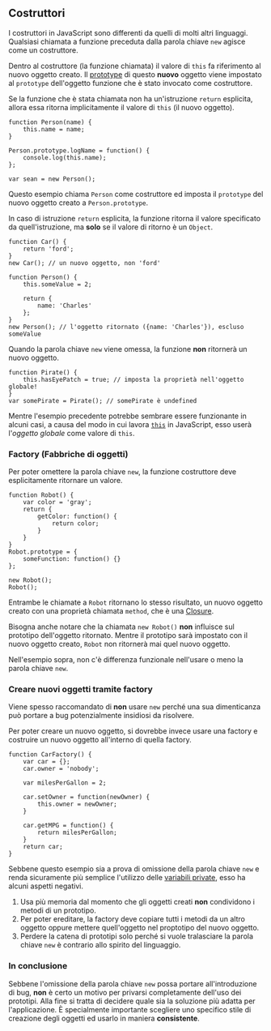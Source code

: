 ## Costruttori

I costruttori in JavaScript sono differenti da quelli di molti altri linguaggi.
Qualsiasi chiamata a funzione preceduta dalla parola chiave `new` agisce come
un costruttore.

Dentro al costruttore (la funzione chiamata) il valore di `this` fa riferimento
al nuovo oggetto creato. Il [prototype](#object.prototype) di questo **nuovo**
oggetto viene impostato al `prototype` dell'oggetto funzione che è stato invocato
come costruttore.

Se la funzione che è stata chiamata non ha un'istruzione `return` esplicita,
allora essa ritorna implicitamente il valore di `this` (il nuovo oggetto).

    function Person(name) {
        this.name = name;
    }

    Person.prototype.logName = function() {
        console.log(this.name);
    };

    var sean = new Person();

Questo esempio chiama `Person` come costruttore ed imposta il `prototype` del
nuovo oggetto creato a `Person.prototype`.

In caso di istruzione `return` esplicita, la funzione ritorna il valore
specificato da quell'istruzione, ma **solo** se il valore di ritorno è un
`Object`.

    function Car() {
        return 'ford';
    }
    new Car(); // un nuovo oggetto, non 'ford'

    function Person() {
        this.someValue = 2;

        return {
            name: 'Charles'
        };
    }
    new Person(); // l'oggetto ritornato ({name: 'Charles'}), escluso someValue

Quando la parola chiave `new` viene omessa, la funzione **non** ritornerà un
nuovo oggetto.

    function Pirate() {
        this.hasEyePatch = true; // imposta la proprietà nell'oggetto globale!
    }
    var somePirate = Pirate(); // somePirate è undefined

Mentre l'esempio precedente potrebbe sembrare essere funzionante in alcuni
casi, a causa del modo in cui lavora [`this`](#function.this) in JavaScript,
esso userà l'*oggetto globale* come valore di `this`.

### Factory (Fabbriche di oggetti)

Per poter omettere la parola chiave `new`, la funzione costruttore deve
esplicitamente ritornare un valore.

    function Robot() {
        var color = 'gray';
        return {
            getColor: function() {
                return color;
            }
        }
    }
    Robot.prototype = {
        someFunction: function() {}
    };

    new Robot();
    Robot();

Entrambe le chiamate a `Robot` ritornano lo stesso risultato, un nuovo oggetto
creato con una proprietà chiamata `method`, che è una [Closure](#function.closures).

Bisogna anche notare che la chiamata `new Robot()` **non** influisce sul prototipo
dell'oggetto ritornato. Mentre il prototipo sarà impostato con il nuovo oggetto
creato, `Robot` non ritornerà mai quel nuovo oggetto.

Nell'esempio sopra, non c'è differenza funzionale nell'usare o meno la parola
chiave `new`.

### Creare nuovi oggetti tramite factory

Viene spesso raccomandato di **non** usare `new` perché una sua dimenticanza
può portare a bug potenzialmente insidiosi da risolvere.

Per poter creare un nuovo oggetto, si dovrebbe invece usare una factory e
costruire un nuovo oggetto all'interno di quella factory.

    function CarFactory() {
        var car = {};
        car.owner = 'nobody';

        var milesPerGallon = 2;

        car.setOwner = function(newOwner) {
            this.owner = newOwner;
        }

        car.getMPG = function() {
            return milesPerGallon;
        }
        return car;
    }

Sebbene questo esempio sia a prova di omissione della parola chiave `new` e
renda sicuramente più semplice l'utilizzo delle [variabili private](#function.closures),
esso ha alcuni aspetti negativi.

 1. Usa più memoria dal momento che gli oggetti creati **non** condividono
    i metodi di un prototipo.
 2. Per poter ereditare, la factory deve copiare tutti i metodi da un altro
    oggetto oppure mettere quell'oggetto nel proptotipo del nuovo oggetto.
 3. Perdere la catena di prototipi solo perché si vuole tralasciare la
    parola chiave `new` è contrario allo spirito del linguaggio.

### In conclusione

Sebbene l'omissione della parola chiave `new` possa portare all'introduzione di
bug, **non** è certo un motivo per privarsi completamente dell'uso dei prototipi.
Alla fine si tratta di decidere quale sia la soluzione più adatta per
l'applicazione. &Egrave; specialmente importante scegliere uno specifico stile
di creazione degli oggetti ed usarlo in maniera **consistente**.

